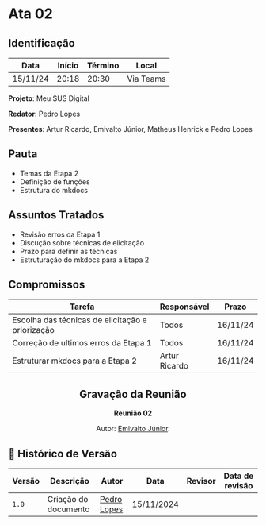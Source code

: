 # Ata 02

## Identificação

| Data | Início | Término | Local |
|----------|-------|-------|-----------|
| 15/11/24 | 20:18 | 20:30 | Via Teams |

**Projeto**: Meu SUS Digital

**Redator**: Pedro Lopes

**Presentes**: Artur Ricardo, Emivalto Júnior, Matheus Henrick e Pedro Lopes

## Pauta

- Temas da Etapa 2
- Definição de funções
- Estrutura do mkdocs 

## Assuntos Tratados

- Revisão erros da Etapa 1
- Discução sobre técnicas de elicitação
- Prazo para definir as técnicas 
- Estruturação do mkdocs para a Etapa 2

## Compromissos

| Tarefa | Responsável | Prazo |
|--------|-------------|-------|
| Escolha das técnicas de elicitação e priorização| Todos | 16/11/24 |
| Correção de ultimos erros da Etapa 1| Todos | 16/11/24 |
| Estruturar mkdocs para a Etapa 2 | Artur Ricardo | 16/11/24 |


<center>

## Gravação da Reunião
  
</center>

<div align="center">
    <p><strong>Reunião 02 <em></em></strong></p>
    <p>Autor: <a href="https://github.com/EmivaltoJrr">Emivalto Júnior</a>.</p>
</div>


## 📑 Histórico de Versão

| Versão | Descrição | Autor | Data | Revisor | Data de revisão |  
|--------|-----------|-------|------|---------|-----------------|
|  `1.0` | Criação do documento | [Pedro Lopes](https://github.com/pLopess) | 15/11/2024 |  |  |

